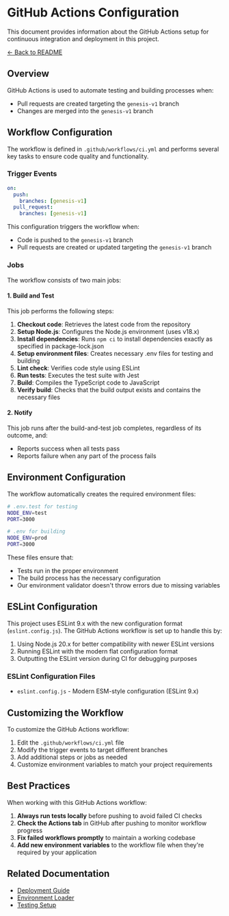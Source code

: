# GitHub Actions Configuration

This document provides information about the GitHub Actions setup for continuous integration and deployment in this project.

[← Back to README](../README.md)

## Overview

GitHub Actions is used to automate testing and building processes when:

- Pull requests are created targeting the `genesis-v1` branch
- Changes are merged into the `genesis-v1` branch

## Workflow Configuration

The workflow is defined in `.github/workflows/ci.yml` and performs several key tasks to ensure code quality and functionality.

### Trigger Events

```yaml
on:
  push:
    branches: [genesis-v1]
  pull_request:
    branches: [genesis-v1]
```

This configuration triggers the workflow when:

- Code is pushed to the `genesis-v1` branch
- Pull requests are created or updated targeting the `genesis-v1` branch

### Jobs

The workflow consists of two main jobs:

#### 1. Build and Test

This job performs the following steps:

1. **Checkout code**: Retrieves the latest code from the repository
2. **Setup Node.js**: Configures the Node.js environment (uses v18.x)
3. **Install dependencies**: Runs `npm ci` to install dependencies exactly as specified in package-lock.json
4. **Setup environment files**: Creates necessary .env files for testing and building
5. **Lint check**: Verifies code style using ESLint
6. **Run tests**: Executes the test suite with Jest
7. **Build**: Compiles the TypeScript code to JavaScript
8. **Verify build**: Checks that the build output exists and contains the necessary files

#### 2. Notify

This job runs after the build-and-test job completes, regardless of its outcome, and:

- Reports success when all tests pass
- Reports failure when any part of the process fails

## Environment Configuration

The workflow automatically creates the required environment files:

```bash
# .env.test for testing
NODE_ENV=test
PORT=3000

# .env for building
NODE_ENV=prod
PORT=3000
```

These files ensure that:

- Tests run in the proper environment
- The build process has the necessary configuration
- Our environment validator doesn't throw errors due to missing variables

## ESLint Configuration

This project uses ESLint 9.x with the new configuration format (`eslint.config.js`). The GitHub Actions workflow is set up to handle this by:

1. Using Node.js 20.x for better compatibility with newer ESLint versions
2. Running ESLint with the modern flat configuration format
3. Outputting the ESLint version during CI for debugging purposes

### ESLint Configuration Files

- `eslint.config.js` - Modern ESM-style configuration (ESLint 9.x)

## Customizing the Workflow

To customize the GitHub Actions workflow:

1. Edit the `.github/workflows/ci.yml` file
2. Modify the trigger events to target different branches
3. Add additional steps or jobs as needed
4. Customize environment variables to match your project requirements

## Best Practices

When working with this GitHub Actions workflow:

1. **Always run tests locally** before pushing to avoid failed CI checks
2. **Check the Actions tab** in GitHub after pushing to monitor workflow progress
3. **Fix failed workflows promptly** to maintain a working codebase
4. **Add new environment variables** to the workflow file when they're required by your application

## Related Documentation

- [Deployment Guide](./deployment.md)
- [Environment Loader](./setup-env-loader.md)
- [Testing Setup](./setup-jest.md)
